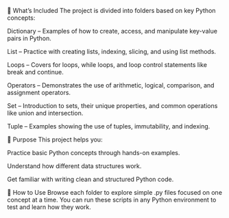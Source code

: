 🔹 What’s Included
The project is divided into folders based on key Python concepts:

Dictionary – Examples of how to create, access, and manipulate key-value pairs in Python.

List – Practice with creating lists, indexing, slicing, and using list methods.

Loops – Covers for loops, while loops, and loop control statements like break and continue.

Operators – Demonstrates the use of arithmetic, logical, comparison, and assignment operators.

Set – Introduction to sets, their unique properties, and common operations like union and intersection.

Tuple – Examples showing the use of tuples, immutability, and indexing.

🔹 Purpose
This project helps you:

Practice basic Python concepts through hands-on examples.

Understand how different data structures work.

Get familiar with writing clean and structured Python code.

🔹 How to Use
Browse each folder to explore simple .py files focused on one concept at a time. You can run these scripts in any Python environment to test and learn how they work.
